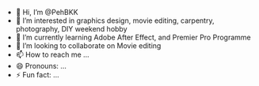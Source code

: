 - 👋 Hi, I’m @PehBKK
- 👀 I’m interested in graphics design, movie editing, carpentry, photography, DIY weekend hobby
- 🌱 I’m currently learning Adobe After Effect, and Premier Pro Programme
- 💞️ I’m looking to collaborate on Movie editing
- 📫 How to reach me ...
- 😄 Pronouns: ...
- ⚡ Fun fact: ...

<!---
PehBKK/PehBKK is a ✨ special ✨ repository because its `README.md` (this file) appears on your GitHub profile.
You can click the Preview link to take a look at your changes.
--->

